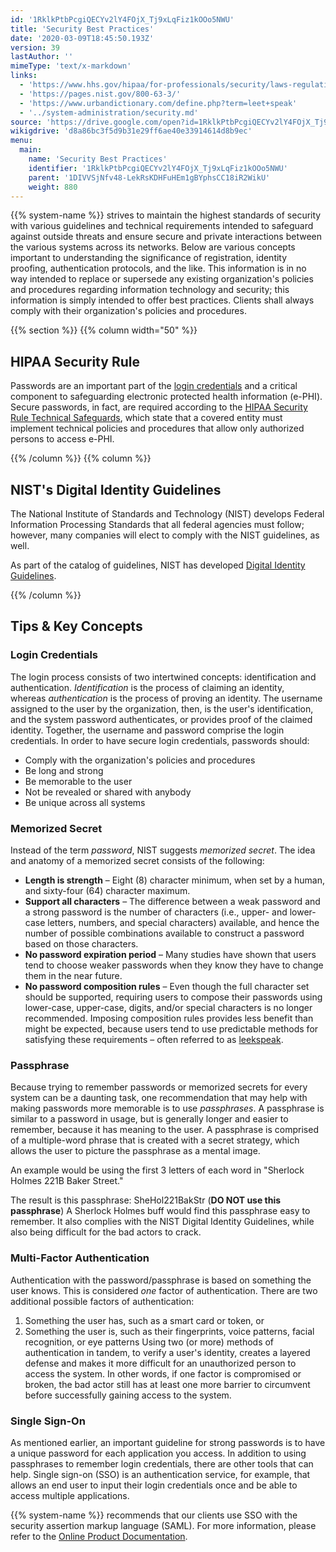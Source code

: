 ```yaml
---
id: '1RklkPtbPcgiQECYv2lY4FOjX_Tj9xLqFiz1kOOo5NWU'
title: 'Security Best Practices'
date: '2020-03-09T18:45:50.193Z'
version: 39
lastAuthor: ''
mimeType: 'text/x-markdown'
links:
  - 'https://www.hhs.gov/hipaa/for-professionals/security/laws-regulations/index.html'
  - 'https://pages.nist.gov/800-63-3/'
  - 'https://www.urbandictionary.com/define.php?term=leet+speak'
  - '../system-administration/security.md'
source: 'https://drive.google.com/open?id=1RklkPtbPcgiQECYv2lY4FOjX_Tj9xLqFiz1kOOo5NWU'
wikigdrive: 'd8a86bc3f5d9b31e29ff6ae40e33914614d8b9ec'
menu:
  main:
    name: 'Security Best Practices'
    identifier: '1RklkPtbPcgiQECYv2lY4FOjX_Tj9xLqFiz1kOOo5NWU'
    parent: '1DIVVSjNfv48-LekRsKDHFuHEm1gBYphsCC18iR2WikU'
    weight: 880
---
```

  
{{% system-name %}} strives to maintain the highest standards of security with various guidelines and technical requirements intended to safeguard against outside threats and ensure secure and private interactions between the various systems across its networks. Below are various concepts important to understanding the significance of registration, identity proofing, authentication protocols, and the like. This information is in no way intended to replace or supersede any existing organization's policies and procedures regarding information technology and security; this information is simply intended to offer best practices. Clients shall always comply with their organization's policies and procedures. 

{{% section %}}
{{% column width="50" %}}
  
## HIPAA Security Rule  

Passwords are an important part of the [login credentials](#gjdgxs) and a critical component to safeguarding electronic protected health information (e-PHI). Secure passwords, in fact, are required according to the [HIPAA Security Rule Technical Safeguards](https://www.hhs.gov/hipaa/for-professionals/security/laws-regulations/index.html), which state that a covered entity must implement technical policies and procedures that allow only authorized persons to access e-PHI.

{{% /column %}}
{{% column %}}
  
## NIST's Digital Identity Guidelines  

The National Institute of Standards and Technology (NIST) develops Federal Information Processing Standards that all federal agencies must follow; however, many companies will elect to comply with the NIST guidelines, as well.

As part of the catalog of guidelines, NIST has developed [Digital Identity Guidelines](https://pages.nist.gov/800-63-3/).

{{% /column %}}
  
## Tips & Key Concepts  

  
### Login Credentials  

The login process consists of two intertwined concepts: identification and authentication. *Identification* is the process of claiming an identity, whereas *authentication* is the process of proving an identity. The username assigned to the user by the organization, then, is the user's identification, and the system password authenticates, or provides proof of the claimed identity. Together, the username and password comprise the login credentials.
In order to have secure login credentials, passwords should:
* Comply with the organization's policies and procedures
* Be long and strong
* Be memorable to the user
* Not be revealed or shared with anybody
* Be unique across all systems
  
### Memorized Secret  

Instead of the term *password*, NIST suggests *memorized secret*. The idea and anatomy of a memorized secret consists of the following:
* <strong>Length is strength</strong> – Eight (8) character minimum, when set by a human, and sixty-four (64) character maximum.
* <strong>Support all characters</strong> – The difference between a weak password and a strong password is the number of characters (i.e., upper- and lower-case letters, numbers, and special characters) available, and hence the number of possible combinations available to construct a password based on those characters. 
* <strong>No password expiration period</strong> – Many studies have shown that users tend to choose weaker passwords when they know they have to change them in the near future.
* <strong>No password composition rules</strong> – Even though the full character set should be supported, requiring users to compose their passwords using lower-case, upper-case, digits, and/or special characters is no longer recommended. Imposing composition rules provides less benefit than might be expected, because users tend to use predictable methods for satisfying these requirements – often referred to as [leekspeak](https://www.urbandictionary.com/define.php?term=leet+speak).
  
### Passphrase  

Because trying to remember passwords or memorized secrets for every system can be a daunting task, one recommendation that may help with making passwords more memorable is to use *passphrases*. A passphrase is similar to a password in usage, but is generally longer and easier to remember, because it has meaning to the user. A passphrase is comprised of a multiple-word phrase that is created with a secret strategy, which allows the user to picture the passphrase as a mental image.

An example would be using the first 3 letters of each word in "Sherlock Holmes 221B Baker Street."

The result is this passphrase: SheHol221BakStr (**DO NOT use this passphrase**)
A Sherlock Holmes buff would find this passphrase easy to remember. It also complies with the NIST Digital Identity Guidelines, while also being difficult for the bad actors to crack.
  
### Multi-Factor Authentication  

Authentication with the password/passphrase is based on something the user knows. This is considered *one* factor of authentication. There are two additional possible factors of authentication:
1. Something the user has, such as a smart card or token, or
2. Something the user is, such as their fingerprints, voice patterns, facial recognition, or eye patterns
Using two (or more) methods of authentication in tandem, to verify a user's identity, creates a layered defense and makes it more difficult for an unauthorized person to access the system. In other words, if one factor is compromised or broken, the bad actor still has at least one more barrier to circumvent before successfully gaining access to the system.
  
### Single Sign-On  

As mentioned earlier, an important guideline for strong passwords is to have a unique password for each application you access. In addition to using passphrases to remember login credentials, there are other tools that can help. Single sign-on (SSO) is an authentication service, for example, that allows an end user to input their login credentials once and be able to access multiple applications.

{{% system-name %}} recommends that our clients use SSO with the security assertion markup language (SAML). For more information, please refer to the [Online Product Documentation](../system-administration/security.md).
